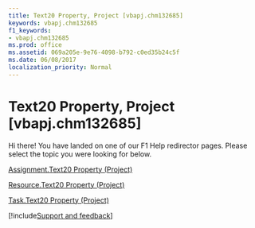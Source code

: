 ```yaml
---
title: Text20 Property, Project [vbapj.chm132685]
keywords: vbapj.chm132685
f1_keywords:
- vbapj.chm132685
ms.prod: office
ms.assetid: 069a205e-9e76-4098-b792-c0ed35b24c5f
ms.date: 06/08/2017
localization_priority: Normal
---
```



# Text20 Property, Project [vbapj.chm132685]

Hi there! You have landed on one of our F1 Help redirector pages. Please select the topic you were looking for below.

[Assignment.Text20 Property (Project)](https://msdn.microsoft.com/library/12bf936c-c4cb-9224-fcc8-ab8b952f6364%28Office.15%29.aspx)

[Resource.Text20 Property (Project)](https://msdn.microsoft.com/library/a89aa61e-1fa0-ee35-213f-37d62d7f2187%28Office.15%29.aspx)

[Task.Text20 Property (Project)](https://msdn.microsoft.com/library/d8d135de-4722-40d1-61ef-26bb5ac76738%28Office.15%29.aspx)

[!include[Support and feedback](~/includes/feedback-boilerplate.md)]